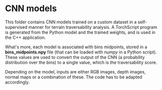 # CNN models

This folder contains CNN models trained on a custom dataset in a self-supervised manner for terrain traversability analysis. A TorchScript program is generated from the Python model and the trained weights, and is used in the C++ application.

What's more, each model is associated with bins midpoints, stored in a **bins_midpoints.npy** file (that can be loaded with *numpy* in a Python script). These values are used to convert the output of the CNN (a probability distribution over the bins) to a single value, which is the traversability score.

Depending on the model, inputs are either RGB images, depth images, normal maps or a combination of these. The code has to be adapted accordingly.